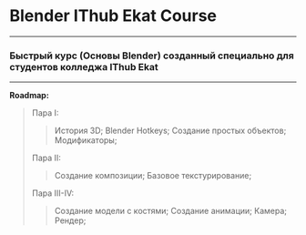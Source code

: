 # Blender IThub Ekat Course
---
### Быстрый курс (Основы Blender) созданный специально для студентов колледжа IThub Ekat
---
**Roadmap:**
> Пара I:
>> История 3D;
>> Blender Hotkeys;
>> Создание простых объектов;
>> Модификаторы;
>
> Пара II:
>> Создание композиции;
>> Базовое текстурирование;
>
> Пара III-IV:
>> Создание модели с костями;
>> Создание анимации;
>> Камера;
>> Рендер;